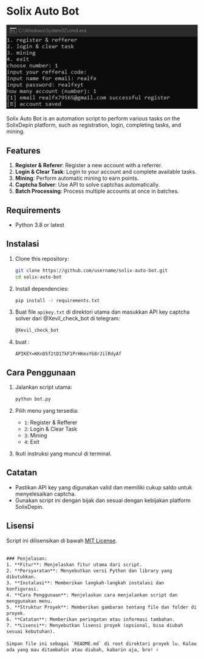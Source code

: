 # Solix Auto Bot
<img width="513" alt="image" src="menu.png">

Solix Auto Bot is an automation script to perform various tasks on the SolixDepin platform, such as registration, login, completing tasks, and mining.

## Features
1. **Register & Referer**: Register a new account with a referrer.
2. **Login & Clear Task**: Login to your account and complete available tasks.
3. **Mining**: Perform automatic mining to earn points.
4. **Captcha Solver**: Use API to solve captchas automatically.
5. **Batch Processing**: Process multiple accounts at once in batches.

## Requirements
- Python 3.8 or latest

## Instalasi
1. Clone this repository:
   ```bash
   git clone https://github.com/username/solix-auto-bot.git
   cd solix-auto-bot
   ```

2. Install dependencies:
   ```bash
   pip install -r requirements.txt
   ```

3. Buat file `apikey.txt` di direktori utama dan masukkan API key captcha solver dari @Xevil_check_bot di telegram:
   ```bash
   @Xevil_check_bot
   ```

4. buat :
   ```env
   APIKEY=KKnD5f2tD1TkF1PrHKmsYb8rJilRdyAf
   ```

## Cara Penggunaan
1. Jalankan script utama:
   ```bash
   python bot.py
   ```

2. Pilih menu yang tersedia:
   - `1`: Register & Refferer
   - `2`: Login & Clear Task
   - `3`: Mining
   - `4`: Exit

3. Ikuti instruksi yang muncul di terminal.

## Catatan
- Pastikan API key yang digunakan valid dan memiliki cukup saldo untuk menyelesaikan captcha.
- Gunakan script ini dengan bijak dan sesuai dengan kebijakan platform SolixDepin.

## Lisensi
Script ini dilisensikan di bawah [MIT License](LICENSE).
```

### Penjelasan:
1. **Fitur**: Menjelaskan fitur utama dari script.
2. **Persyaratan**: Menyebutkan versi Python dan library yang dibutuhkan.
3. **Instalasi**: Memberikan langkah-langkah instalasi dan konfigurasi.
4. **Cara Penggunaan**: Menjelaskan cara menjalankan script dan menggunakan menu.
5. **Struktur Proyek**: Memberikan gambaran tentang file dan folder di proyek.
6. **Catatan**: Memberikan peringatan atau informasi tambahan.
7. **Lisensi**: Menyebutkan lisensi proyek (opsional, bisa diubah sesuai kebutuhan).

Simpan file ini sebagai `README.md` di root direktori proyek lu. Kalau ada yang mau ditambahin atau diubah, kabarin aja, bro! ✌️
